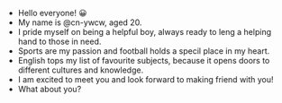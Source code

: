 - Hello everyone! 😀
- My name is @cn-ywcw, aged 20.
- I pride myself on being a helpful boy, always ready to leng a helping hand to those in need.
- Sports are my passion and football holds a specil place in my heart.
- English tops my list of favourite subjects, because it opens doors to different cultures and knowledge.
- I am excited to meet you and look forward to making friend with you!
- What about you?
